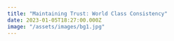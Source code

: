 ```yaml
---
title: "Maintaining Trust: World Class Consistency"
date: 2023-01-05T18:27:00.000Z
image: "/assets/images/bg1.jpg"
---
```

